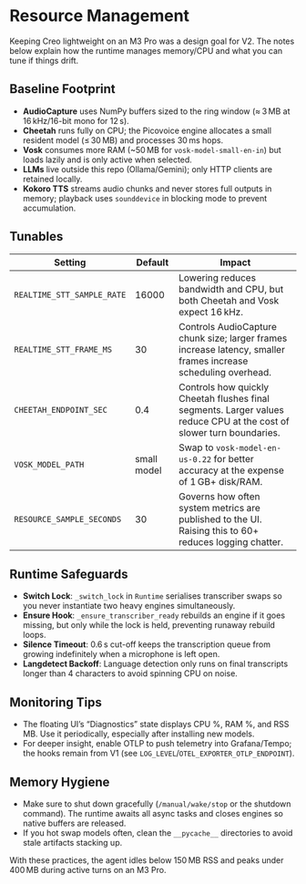 # Resource Management

Keeping Creo lightweight on an M3 Pro was a design goal for V2. The notes below explain how the runtime manages memory/CPU and what you can tune if things drift.

## Baseline Footprint

- **AudioCapture** uses NumPy buffers sized to the ring window (≈ 3 MB at 16 kHz/16-bit mono for 12 s).
- **Cheetah** runs fully on CPU; the Picovoice engine allocates a small resident model (≤ 30 MB) and processes 30 ms hops.
- **Vosk** consumes more RAM (~50 MB for `vosk-model-small-en-in`) but loads lazily and is only active when selected.
- **LLMs** live outside this repo (Ollama/Gemini); only HTTP clients are retained locally.
- **Kokoro TTS** streams audio chunks and never stores full outputs in memory; playback uses `sounddevice` in blocking mode to prevent accumulation.

## Tunables

| Setting | Default | Impact |
| --- | --- | --- |
| `REALTIME_STT_SAMPLE_RATE` | 16000 | Lowering reduces bandwidth and CPU, but both Cheetah and Vosk expect 16 kHz. |
| `REALTIME_STT_FRAME_MS` | 30 | Controls AudioCapture chunk size; larger frames increase latency, smaller frames increase scheduling overhead. |
| `CHEETAH_ENDPOINT_SEC` | 0.4 | Controls how quickly Cheetah flushes final segments. Larger values reduce CPU at the cost of slower turn boundaries. |
| `VOSK_MODEL_PATH` | small model | Swap to `vosk-model-en-us-0.22` for better accuracy at the expense of 1 GB+ disk/RAM. |
| `RESOURCE_SAMPLE_SECONDS` | 30 | Governs how often system metrics are published to the UI. Raising this to 60+ reduces logging chatter. |

## Runtime Safeguards

- **Switch Lock**: `_switch_lock` in `Runtime` serialises transcriber swaps so you never instantiate two heavy engines simultaneously.
- **Ensure Hook**: `_ensure_transcriber_ready` rebuilds an engine if it goes missing, but only while the lock is held, preventing runaway rebuild loops.
- **Silence Timeout**: 0.6 s cut-off keeps the transcription queue from growing indefinitely when a microphone is left open.
- **Langdetect Backoff**: Language detection only runs on final transcripts longer than 4 characters to avoid spinning CPU on noise.

## Monitoring Tips

- The floating UI’s “Diagnostics” state displays CPU %, RAM %, and RSS MB. Use it periodically, especially after installing new models.
- For deeper insight, enable OTLP to push telemetry into Grafana/Tempo; the hooks remain from V1 (see `LOG_LEVEL`/`OTEL_EXPORTER_OTLP_ENDPOINT`).

## Memory Hygiene

- Make sure to shut down gracefully (`/manual/wake/stop` or the shutdown command). The runtime awaits all async tasks and closes engines so native buffers are released.
- If you hot swap models often, clean the `__pycache__` directories to avoid stale artifacts stacking up.

With these practices, the agent idles below 150 MB RSS and peaks under 400 MB during active turns on an M3 Pro.
